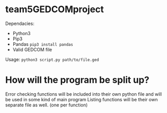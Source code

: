 # team5GEDCOMproject

Dependacies:
* Python3
* Pip3
* Pandas `pip3 install pandas`
* Valid GEDCOM file

Usage:
`python3 script.py path/to/file.ged`

# How will the program be split up?

Error checking functions will be included into their own python file and will be used in some kind of main program
Listing functions will be their own separate file as well. (one per function)
